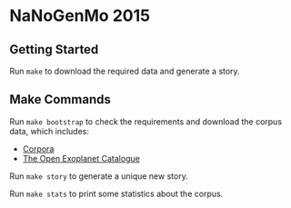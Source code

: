 NaNoGenMo 2015
==============

Getting Started
---------------

Run `make` to download the required data and generate a story.

Make Commands
-------------

Run `make bootstrap` to check the requirements and download the corpus data,
which includes:

  * [Corpora][corpora]
  * [The Open Exoplanet Catalogue][oec]

Run `make story` to generate a unique new story.

Run `make stats` to print some statistics about the corpus.


[corpora]: https://github.com/dariusk/corpora
[oec]: https://github.com/OpenExoplanetCatalogue/open_exoplanet_catalogue
